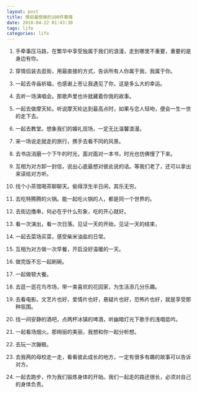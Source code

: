 ```yaml
---
layout: post
title: 情侣最想做的100件事情
date: 2018-04-22 01:43:30
tags: life
categories: life
---
```


1. 手牵事压马路，在繁华中享受独属于我们的浪漫，走到哪里不重要，重要的是身边有你。

2. 穿情侣装去逛街，用最直接的方式，告诉所有人你属于我，我属于你。

3. 一起去寺庙祈福，也感谢上苍让我遇见了你，这是多么大的幸运。

4. 去听一场演唱会。那歌声里也许就藏着你我的故事。

5. 一起去做摩天轮。听说摩天轮达到最高点时，如果与恋人轻吻，便会一生一世的走下去。

6. 一起去教堂。想象我们的婚礼现场，一定无比温馨浪漫。

7. 来一场说走就走的旅行，携手去看不同的风景。

8. 去书店消磨一个下午的时光，面对面对一本书，时光也仿佛慢了下来。

9. 互相为对方卸一封信，说出心底最想对彼此说的话。等我们老了，还可以拿出来读给对方听。

10. 找个小茶馆喝茶聊聊天。偷得浮生半日闲，其乐无穷。

11. 去吃特腾腾的火锅。能一起吃火锅的人，都是同一个世界的。

12. 去街边撸串，何必在乎什么形象，吃的开心就好。

13. 看一次演出，看一次日落。见证一天的开始，见证一天的结束，

14. 一起去菜场买菜，感受柴米油盐的日常。

15. 互相为对方做一次早餐，开启没好温暖的一天。

16. 做完饭不忘一起刷碗。

17. 一起做顿大餐。

18. 去逛一逛花鸟市场，带一束喜欢的花回家，为生活添几分乐趣。

19. 去看电影。文艺片也好，爱情片也好，悬疑片也好，恐怖片也好，就是享受那种氛围。

20. 找一间安静的酒吧，点两杯冰镇的啤酒，听幽暗灯光下歌手的浅唱低吟。

21. 一起看场烟火。那绚丽的美丽，我想和你一起分析想。

22. 去玩一次蹦极。

23. 去我两的母校走一走，看看彼此成长的地方，一定有很多有趣的故事可以告诉对方。

24. 一起去跑步，作为我们锻炼身体的开始。我们一起走的路还很长，必须对自己的身体负责。